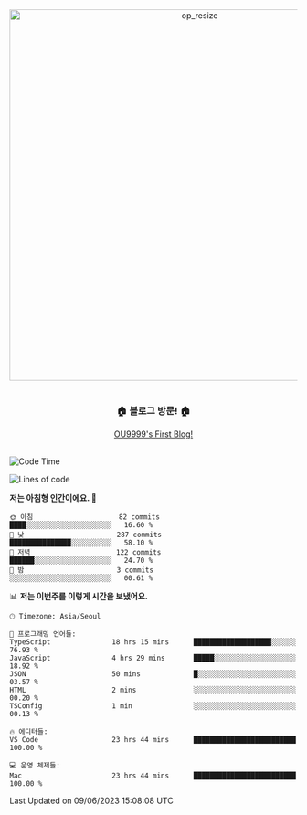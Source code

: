 
<div align=center>
	<img width="650" alt="op_resize" src="https://user-images.githubusercontent.com/113419018/231088010-e65212ff-48c4-480d-bf25-7427638b6e93.png">
</div>
<br>
<div align=center>
	<h3>🏠 블로그 방문! 🏠</h3>
	<a href="https://ou9999-next-js-blog.vercel.app/">OU9999's First Blog!</a>
</div>

<br>

<!--START_SECTION:waka-->
![Code Time](http://img.shields.io/badge/Code%20Time-500%20hrs%2051%20mins-blue)

![Lines of code](https://img.shields.io/badge/%EC%A0%80%EB%8A%94%20%EC%97%AC%ED%83%9C%EA%B9%8C%EC%A7%80%20-1.7%20million%20%EC%A4%84%EC%9D%98%20%EC%BD%94%EB%93%9C%EB%A5%BC%20%EC%9E%91%EC%84%B1%ED%96%88%EC%96%B4%EC%9A%94.-blue)

**저는 아침형 인간이에요. 🐤** 

```text
🌞 아침                     82 commits          ████░░░░░░░░░░░░░░░░░░░░░   16.60 % 
🌆 낮　                     287 commits         ███████████████░░░░░░░░░░   58.10 % 
🌃 저녁                     122 commits         ██████░░░░░░░░░░░░░░░░░░░   24.70 % 
🌙 밤　                     3 commits           ░░░░░░░░░░░░░░░░░░░░░░░░░   00.61 % 
```


📊 **저는 이번주를 이렇게 시간을 보냈어요.** 

```text
🕑︎ Timezone: Asia/Seoul

💬 프로그래밍 언어들: 
TypeScript               18 hrs 15 mins      ███████████████████░░░░░░   76.93 % 
JavaScript               4 hrs 29 mins       █████░░░░░░░░░░░░░░░░░░░░   18.92 % 
JSON                     50 mins             █░░░░░░░░░░░░░░░░░░░░░░░░   03.57 % 
HTML                     2 mins              ░░░░░░░░░░░░░░░░░░░░░░░░░   00.20 % 
TSConfig                 1 min               ░░░░░░░░░░░░░░░░░░░░░░░░░   00.13 % 

🔥 에디터들: 
VS Code                  23 hrs 44 mins      █████████████████████████   100.00 % 

💻 운영 체제들: 
Mac                      23 hrs 44 mins      █████████████████████████   100.00 % 
```


 Last Updated on 09/06/2023 15:08:08 UTC
<!--END_SECTION:waka-->
